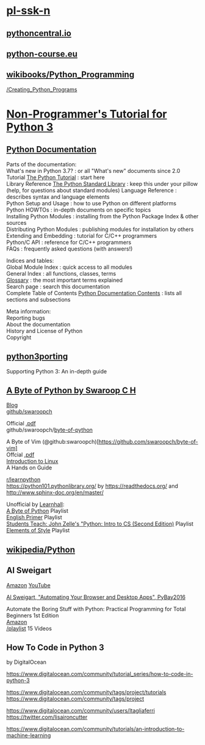 # [pl-ssk-n](README.md)

## [pythoncentral.io](https://www.pythoncentral.io/)

## [python-course.eu](https://www.python-course.eu/)

## [wikibooks/Python_Programming](https://en.wikibooks.org/wiki/Python_Programming)

 [/Creating_Python_Programs](https://en.wikibooks.org/wiki/Python_Programming/Creating_Python_Programs)

# [Non-Programmer's Tutorial for Python 3](https://en.wikibooks.org/wiki/Non-Programmer%27s_Tutorial_for_Python_3)
## [Python Documentation](https://docs.python.org/)


  
Parts of the documentation:  
What's new in Python 3.7? : or all "What's new" documents since 2.0  
Tutorial [The Python Tutorial](https://docs.python.org/tutorial/index.html) : start here  
Library Reference [The Python Standard Library](https://docs.python.org/library/) : keep this under your pillow (help, for questions about standard modules) 
Language Reference : describes syntax and language elements  
Python Setup and Usage : how to use Python on different platforms  
Python HOWTOs : in-depth documents on specific topics  
Installing Python Modules : installing from the Python Package Index & other sources  
Distributing Python Modules : publishing modules for installation by others  
Extending and Embedding : tutorial for C/C++ programmers  
Python/C API : reference for C/C++ programmers  
FAQs : frequently asked questions (with answers!)  

Indices and tables:  
Global Module Index : quick access to all modules  
General Index : all functions, classes, terms  
[Glossary](https://docs.python.org/glossary.html) : the most important terms explained  
Search page : search this documentation  
Complete Table of Contents [Python Documentation Contents](https://docs.python.org/contents.html) : lists all sections and subsections  

Meta information:  
Reporting bugs  
About the documentation  
History and License of Python  
Copyright  

## [python3porting](http://python3porting.com)
Supporting Python 3: An in-depth guide

## [A Byte of Python by Swaroop C H](https://python.swaroopch.com/)
[Blog](https://swaroopch.com/)  
[github/swaroopch](https://github.com/swaroopch)  

Official [.pdf](https://legacy.gitbook.com/book/swaroopch/byte-of-python/details)  
github/swaroopch/[byte-of-python](https://github.com/swaroopch/byte-of-python)  

A Byte of Vim (@github:swaroopch)[https://github.com/swaroopch/byte-of-vim]  
Offcial [.pdf](https://legacy.gitbook.com/download/pdf/book/swaroopch/byte-of-vim/details)  
[Introduction to Linux](http://tldp.org/LDP/intro-linux/html/index.html)  
A Hands on Guide  

[r/learnpython](https://www.reddit.com/r/learnpython)  
https://python101.pythonlibrary.org/
by https://readthedocs.org/
and http://www.sphinx-doc.org/en/master/




Unofficial by [Learnhall](https://www.youtube.com/channel/UCiWi_eloIEWJwz4iqYDh6SQ):  
[A Byte of Python](https://www.youtube.com/playlist?list=PLfgdZqI9ksaj6f49m9rPw2m1sT97MECDh) Playlist  
[English Primer](https://www.youtube.com/watch?v=epEbUA6kWoc&list=PLfgdZqI9ksahRhb80s44Jud5qMyBseHSZ) Playlist  
[Students Teach: John Zelle's "Python: Intro to CS (Second Edition)](https://www.youtube.com/playlist?list=PLfgdZqI9ksajpCLbiC9uoqt9-lVsr6zBU) Playlist    
[Elements of Style](https://www.learnhall.com/course?courseid=elements-of-style) Playlist  


## [wikipedia/Python](https://en.wikipedia.org/wiki/Python_(programming_language))



## Al Sweigart
[Amazon](https://www.amazon.com/Al-Sweigart/e/B007716TEG/ref=dp_byline_cont_book_1)
[YouTube](https://www.youtube.com/user/Albert10110/playlists)  

[Al Sweigart, "Automating Your Browser and Desktop Apps", PyBay2016](https://www.youtube.com/watch?v=dZLyfbSQPXI)  

Automate the Boring Stuff with Python: Practical Programming for Total Beginners 1st Edition  
[Amazon](https://www.amazon.com/gp/product/1593275994/ref=as_li_qf_sp_asin_il_tl?ie=UTF8&tag=playwithpyth-20&camp=1789&creative=9325&linkCode=as2&creativeASIN=1593275994&linkId=8a8e0ae7d1b277b2352cb8006ba5de09)  
[/playlist](https://www.youtube.com/playlist?list=PL0-84-yl1fUnRuXGFe_F7qSH1LEnn9LkW) 15 Videos  


## How To Code in Python 3
by DigitalOcean

https://www.digitalocean.com/community/tutorial_series/how-to-code-in-python-3

https://www.digitalocean.com/community/tags/project/tutorials  
https://www.digitalocean.com/community/tags/project 

https://www.digitalocean.com/community/users/ltagliaferri  
https://twitter.com/lisaironcutter  

https://www.digitalocean.com/community/tutorials/an-introduction-to-machine-learning


